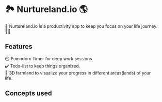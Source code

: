 # 🏞️ Nurtureland.io 🌎

🏁 Nurtureland.io is a productivity app to keep you focus on your life journey. 🏃‍♂️

## Features

⏲️ Pomodoro Timer for deep work sessions. <br>
✔️ Todo-list to keep things organized. <br>
🌲 3D farmland to visualize your progress in different areas(lands) of your life. <br>

## Concepts used



